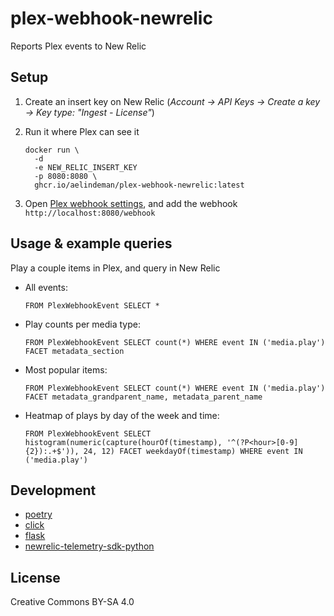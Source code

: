 # plex-webhook-newrelic

Reports Plex events to New Relic

## Setup

1. Create an insert key on New Relic (_Account → API Keys → Create a key → Key type: "Ingest - License"_)

1. Run it where Plex can see it

    ```
    docker run \
      -d
      -e NEW_RELIC_INSERT_KEY
      -p 8080:8080 \
      ghcr.io/aelindeman/plex-webhook-newrelic:latest
    ```

1. Open [Plex webhook settings](https://app.plex.tv/desktop/#!/settings/webhooks), and add the webhook `http://localhost:8080/webhook`

## Usage & example queries

Play a couple items in Plex, and query in New Relic

- All events:

    ```
    FROM PlexWebhookEvent SELECT *
    ```

- Play counts per media type:

    ```
    FROM PlexWebhookEvent SELECT count(*) WHERE event IN ('media.play') FACET metadata_section
    ```

- Most popular items:

    ```
    FROM PlexWebhookEvent SELECT count(*) WHERE event IN ('media.play') FACET metadata_grandparent_name, metadata_parent_name
    ```

- Heatmap of plays by day of the week and time:

    ```
    FROM PlexWebhookEvent SELECT histogram(numeric(capture(hourOf(timestamp), '^(?P<hour>[0-9]{2}):.+$')), 24, 12) FACET weekdayOf(timestamp) WHERE event IN ('media.play')
    ```

## Development

- [poetry](https://python-poetry.org/)
- [click](https://click.palletsprojects.com/)
- [flask](https://flask.palletsprojects.com/)
- [newrelic-telemetry-sdk-python](https://github.com/newrelic/newrelic-telemetry-sdk-python)

## License

Creative Commons BY-SA 4.0
